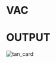 # VAC

# OUTPUT
![tan_card](https://github.com/TaniaPaulson/VAC/assets/138148075/fb881fc0-7df3-4b3c-b171-dd49ce4f9e86)
